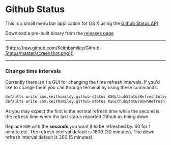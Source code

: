 # Github Status

This is a small menu bar application for OS X using the [Github Status API](https://status.github.com/api)

Download a pre-built binary from the [releases
page](https://github.com/Keithbsmiley/Github-Status/releases)

---

![https://raw.github.com/Keithbsmiley/Github-Status/master/screenshot.png]()

---

### Change time intervals

Currently there isn't a GUI for changing the time refresh intervals. If
you'd like to change them you can through terminal by using these
commands:

```sh
defaults write com.keithsmiley.github-status KSGithubStatusRefreshInterval -int NUM
defaults write com.keithsmiley.github-status KSGithubStatusDownRefreshInterval -int NUM
```
As you may expect the first is the normal refresh time while the second
is the refresh time when the last status reported Github as being down.

Replace `NUM` with the **seconds** you want it to be refreshed by. 60
for 1 minute etc. The refresh interval default is 1800 (30 minutes). The
down refresh interval default is 300 (5 minutes).
